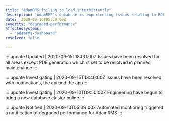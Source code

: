 ```yaml
---
title: "AdamRMS failing to load intermittently"
description: "AdamRMS's database is experiencing issues relating to PDF generation which will be resolved in a later maintenance"
date:  2020-09-10T05:39:00Z
severity: "degraded-performance"
affectedsystems:
  - "adamrms-dashboard"
resolved: false

---
```


::: update Updated | 2020-09-15T18:00:00Z
Issues have been resolved for all areas except PDF generation which is set to be resolved in planned maintenance
:::

::: update Investigating | 2020-09-15T13:40:00Z
Issues have been resolved with notifications, the api and the app
:::

::: update Investigating | 2020-09-10T09:50:00Z
Engineering have begun to bring a new database cluster online
:::


::: update Notified | 2020-09-10T05:39:00Z
Automated montioring triggered a notification of degraded performance for AdamRMS
:::
